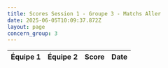 ```yaml
---
title: Scores Session 1 - Groupe 3 - Matchs Aller
date: 2025-06-05T10:09:37.872Z
layout: page
concern_group: 3
---
```




| Équipe 1 | Équipe 2 | Score | Date |
|----------|----------|-------|------|

